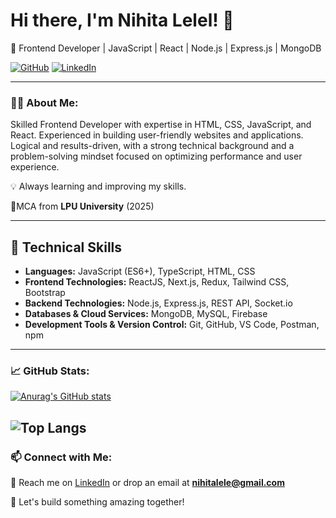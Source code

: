 # Hi there, I'm Nihita Lelel! 👋

🚀 Frontend Developer | JavaScript | React | Node.js | Express.js | MongoDB

[![GitHub](https://img.shields.io/badge/GitHub-000?style=for-the-badge&logo=github)](https://github.com/NihitaLele)
[![LinkedIn](https://img.shields.io/badge/LinkedIn-0077B5?style=for-the-badge&logo=linkedin)](https://www.linkedin.com/in/nihita-lele-b1534125a/)

---

### 👨‍💻 About Me:
Skilled Frontend Developer with expertise in HTML, CSS, JavaScript, and React. Experienced in building user-friendly websites and applications. Logical and results-driven, with a strong technical background and a problem-solving mindset focused on optimizing performance and user experience.

💡 Always learning and improving my skills. 

📍MCA from **LPU University** (2025)

---

## 🚀 Technical Skills

- **Languages:** JavaScript (ES6+), TypeScript, HTML, CSS  
- **Frontend Technologies:** ReactJS, Next.js, Redux, Tailwind CSS, Bootstrap  
- **Backend Technologies:** Node.js, Express.js, REST API, Socket.io  
- **Databases & Cloud Services:** MongoDB, MySQL, Firebase  
- **Development Tools & Version Control:** Git, GitHub, VS Code, Postman, npm  

---

### 📈 GitHub Stats:
[![Anurag's GitHub stats](https://github-readme-stats.vercel.app/api?username=nihitalele&show_icons=true&theme=radical)](https://github.com/nihitalele/github-readme-stats)

![Top Langs](https://github-readme-stats.vercel.app/api/top-langs/?username=nihitalele&layout=compact&theme=radical)
---

### 📫 Connect with Me:
📩 Reach me on [LinkedIn](https://www.linkedin.com/in/nihita-lele-b1534125a/) or drop an email at **nihitalele@gmail.com**

🚀 Let's build something amazing together!
